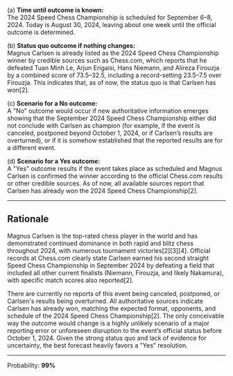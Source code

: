 (a) **Time until outcome is known:**  
The 2024 Speed Chess Championship is scheduled for September 6–8, 2024. Today is August 30, 2024, leaving about one week until the official outcome is determined.

(b) **Status quo outcome if nothing changes:**  
Magnus Carlsen is already listed as the 2024 Speed Chess Championship winner by credible sources such as Chess.com, which reports that he defeated Tuan Minh Le, Arjun Erigaisi, Hans Niemann, and Alireza Firouzja by a combined score of 73.5–32.5, including a record-setting 23.5–7.5 over Firouzja. This indicates that, as of now, the status quo is that Carlsen has won[2].

(c) **Scenario for a No outcome:**  
A "No" outcome would occur if new authoritative information emerges showing that the September 2024 Speed Chess Championship either did not conclude with Carlsen as champion (for example, if the event is canceled, postponed beyond October 1, 2024, or if Carlsen’s results are overturned), or if it is somehow established that the reported results are for a different event.

(d) **Scenario for a Yes outcome:**  
A "Yes" outcome results if the event takes place as scheduled and Magnus Carlsen is confirmed the winner according to the official Chess.com results or other credible sources. As of now, all available sources report that Carlsen has already won the 2024 Speed Chess Championship[2].

---

## Rationale

Magnus Carlsen is the top-rated chess player in the world and has demonstrated continued dominance in both rapid and blitz chess throughout 2024, with numerous tournament victories[2][3][4]. Official records at Chess.com clearly state Carlsen earned his second straight Speed Chess Championship in September 2024 by defeating a field that included all other current finalists (Niemann, Firouzja, and likely Nakamura), with specific match scores also reported[2].

There are currently no reports of this event being canceled, postponed, or Carlsen's results being overturned. All authoritative sources indicate Carlsen has already won, matching the expected format, opponents, and schedule of the 2024 Speed Chess Championship[2]. The only conceivable way the outcome would change is a highly unlikely scenario of a major reporting error or unforeseen disruption to the event’s official status before October 1, 2024. Given the strong status quo and lack of evidence for uncertainty, the best forecast heavily favors a "Yes" resolution.

---

Probability: **99%**